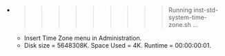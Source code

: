 * >>>>>>>>> Running inst-std-system-time-zone.sh ...
  * Insert Time Zone menu in Administration.
  * Disk size = 5648308K. Space Used = 4K. Runtime = 00:00:00:01.
